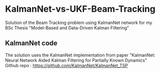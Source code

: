 # KalmanNet-vs-UKF-Beam-Tracking
Solution of the Beam Tracking problem using KalmanNet network for my BSc Thesis "Model-Based and Data-Driven Kalman Filtering"
## KalmanNet code
The solution uses the KalmanNet implementation from paper "KalmanNet: Neural Network Aided Kalman Filtering for Partially Known Dynamics"
Github repo : https://github.com/KalmanNet/KalmanNet_TSP
